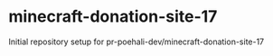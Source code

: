 # minecraft-donation-site-17

Initial repository setup for pr-poehali-dev/minecraft-donation-site-17